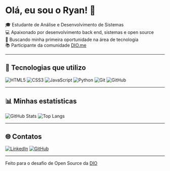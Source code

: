 # Olá, eu sou o Ryan! 👋

🎓 Estudante de Análise e Desenvolvimento de Sistemas  
💻 Apaixonado por desenvolvimento back end, sistemas e open source  
🚀 Buscando minha primeira oportunidade na área de tecnologia  
📚 Participante da comunidade [DIO.me](https://www.dio.me/)

---

## 🧰 Tecnologias que utilizo

![HTML5](https://img.shields.io/badge/HTML5-E34F26?style=flat&logo=html5&logoColor=fff)
![CSS3](https://img.shields.io/badge/CSS3-1572B6?style=flat&logo=css3&logoColor=fff)
![JavaScript](https://img.shields.io/badge/JavaScript-F7DF1E?style=flat&logo=javascript&logoColor=000)
![Python](https://img.shields.io/badge/Python-3776AB?style=flat&logo=python&logoColor=fff)
![Git](https://img.shields.io/badge/Git-F05032?style=flat&logo=git&logoColor=fff)
![GitHub](https://img.shields.io/badge/GitHub-000?style=flat&logo=github&logoColor=fff)

---

## 📊 Minhas estatísticas

![GitHub Stats](https://github-readme-stats.vercel.app/api?username=rtzinh&show_icons=true&theme=tokyonight)
![Top Langs](https://github-readme-stats.vercel.app/api/top-langs/?username=rtzinh&layout=compact&theme=tokyonight)

---

## 🌐 Contatos

[![LinkedIn](https://img.shields.io/badge/LinkedIn-blue?style=flat&logo=linkedin&logoColor=white)](https://www.linkedin.com/in/ryan-tereciani-a2ab29263/)
[![GitHub](https://img.shields.io/badge/GitHub-000?style=flat&logo=github&logoColor=fff)](https://github.com/RTzinh)

---

Feito para o desafio de Open Source da [DIO](https://www.dio.me/)